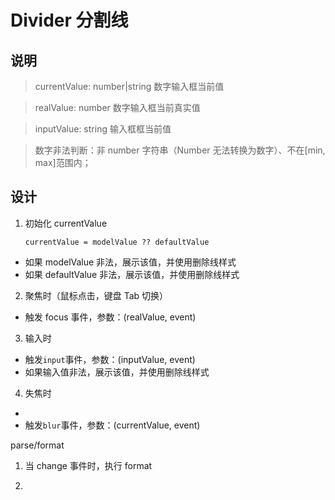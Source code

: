 # Divider 分割线

## 说明

> currentValue: number|string 数字输入框当前值

> realValue: number 数字输入框当前真实值

> inputValue: string 输入框框当前值

> 数字非法判断：非 number 字符串（Number 无法转换为数字）、不在[min, max]范围内；

## 设计

1. 初始化 currentValue

   `currentValue = modelValue ?? defaultValue`

- 如果 modelValue 非法，展示该值，并使用删除线样式
- 如果 defaultValue 非法，展示该值，并使用删除线样式

2. 聚焦时（鼠标点击，键盘 Tab 切换）

- 触发 focus 事件，参数：(realValue, event)

3. 输入时

- 触发`input`事件，参数：(inputValue, event)
- 如果输入值非法，展示该值，并使用删除线样式

4. 失焦时

-
- 触发`blur`事件，参数：(currentValue, event)

parse/format

1. 当 change 事件时，执行 format

2.
